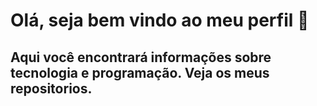 # Olá, seja bem vindo ao meu perfil 👋
## Aqui você encontrará informações sobre tecnologia e programação. Veja os meus repositorios.

<!--
**Hiag0laureano/Hiag0laureano** is a ✨ _special_ ✨ repository because its `README.md` (this file) appears on your GitHub profile.

Here are some ideas to get you started:

- 🔭 I’m currently working on ...
- 🌱 I’m currently learning ...
- 👯 I’m looking to collaborate on ...
- 🤔 I’m looking for help with ...
- 💬 Ask me about ...
- 📫 How to reach me: ...
- 😄 Pronouns: ...
- ⚡ Fun fact: ...
-->
